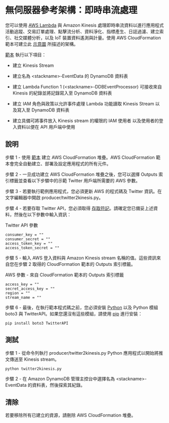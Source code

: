 
# 無伺服器參考架構：即時串流處理

您可以使用 [AWS Lambda](http://aws.amazon.com/lambda/) 與 Amazon Kinesis 處理即時串流資料以進行應用程式活動追蹤、交易訂單處理、點擊流分析、資料淨化、指標產生、日誌過濾、建立索引、社交媒體分析，以及 IoT 裝置資料遙測與計量。使用 AWS CloudFormation 範本可建立此 [示意圖](https://s3.amazonaws.com/awslambda-reference-architectures/stream-processing/lambda-refarch-streamprocessing.pdf) 所描述的架構。

[範本](https://s3.amazonaws.com/awslambda-reference-architectures/stream-processing/template.yaml)
執行以下項目：

-   建立 Kinesis Stream

-   建立名為 &lt;stackname&gt;-EventData 的 DynamoDB 資料表

-   建立 Lambda Function 1 (&lt;stackname&gt;-DDBEventProcessor)
    可接收來自 Kinesis 的紀錄並將記錄寫入至
    DynamoDB 資料表

-   建立 IAM 角色與政策以允許事件處理 Lambda
    功能讀取 Kinesis Stream 以及寫入至 DynamoDB 資料表

-   建立具備可將事件放入 Kinesis stream 的權限的 IAM 使用者
    以及使用者的登入資料以便在 API 用戶端中使用

## 說明

步驟 1 - 使用 [
範本](https://s3.amazonaws.com/awslambda-reference-architectures/stream-processing/template.yaml) 建立 AWS CloudFormation 堆疊。AWS CloudFormation 範本會完全自動建立、部署及設定應用程式的所有元件。

步驟 2 - 一旦成功建立 AWS CloudFormation 堆疊之後，您可以選擇 Outputs 索引標籤並查看以下步驟中的示範 Twitter 用戶端所需要的 AWS 參數。

步驟 3 - 若要執行範例應用程式，您必須更新 AWS 的程式碼及 Twitter 資訊。在文字編輯器中開啟 producer/twitter2kinesis.py。

步驟 4 - 若要存取 Twitter API，您必須取得 [存取符記](https://dev.twitter.com/oauth/overview/application-owner-access-tokens)。請確定您已備妥上述資料，然後在以下參數中輸入資訊：

Twitter API 參數
```
consumer_key = ""
consumer_secret = ""
access_token_key = ""
access_token_secret = ""
```

步驟 5 - 輸入 AWS 登入資料與 Amazon Kinesis stream 名稱的值。這些資訊來自您在步驟 2 取得的 CloudFormation 範本的 Outputs 索引標籤。

AWS 參數 - 來自 CloudFormation 範本的 Outputs 索引標籤
```
access_key = ""
secret_access_key = ""
region = ""
stream_name = ""
```

步驟 6 - 最後，在執行範本程式碼之前，您必須安裝 [Python](https://www.python.org/) 以及 Python 模組 boto3 與 TwitterAPI。如果您還沒有這些模組，請使用 [pip](http://pip.readthedocs.org/en/stable/installing/) 進行安裝：

```
pip install boto3 TwitterAPI
```

## 測試

步驟 1 - 從命令列執行 producer/twitter2kinesis.py Python 應用程式以開始將推文傳送至 Kinesis stream。

```
python twitter2kinesis.py
```

步驟 2 - 在 Amazon DynamoDB 管理主控台中選擇名為 &lt;stackname&gt;-EventData 的資料表，然後探索其紀錄。

## 清除

若要移除所有已建立的資源，請刪除 AWS CloudFormation 堆疊。
